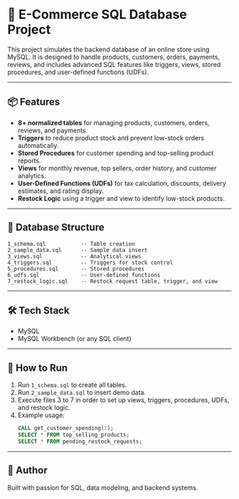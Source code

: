 # 🛒 E-Commerce SQL Database Project

This project simulates the backend database of an online store using MySQL. It is designed to handle products, customers, orders, payments, reviews, and includes advanced SQL features like triggers, views, stored procedures, and user-defined functions (UDFs).

---

## 📦 Features

- **8+ normalized tables** for managing products, customers, orders, reviews, and payments.
- **Triggers** to reduce product stock and prevent low-stock orders automatically.
- **Stored Procedures** for customer spending and top-selling product reports.
- **Views** for monthly revenue, top sellers, order history, and customer analytics.
- **User-Defined Functions (UDFs)** for tax calculation, discounts, delivery estimates, and rating display.
- **Restock Logic** using a trigger and view to identify low-stock products.

---

## 🧱 Database Structure

```
1_schema.sql           -- Table creation
2_sample_data.sql      -- Sample data insert
3_views.sql            -- Analytical views
4_triggers.sql         -- Triggers for stock control
5_procedures.sql       -- Stored procedures
6_udfs.sql             -- User-defined functions
7_restock_logic.sql    -- Restock request table, trigger, and view
```

---

## 🛠️ Tech Stack

- MySQL
- MySQL Workbench (or any SQL client)

---

## 🧪 How to Run

1. Run `1_schema.sql` to create all tables.
2. Run `2_sample_data.sql` to insert demo data.
3. Execute files 3 to 7 in order to set up views, triggers, procedures, UDFs, and restock logic.
4. Example usage:
   ```sql
   CALL get_customer_spending(1);
   SELECT * FROM top_selling_products;
   SELECT * FROM pending_restock_requests;
   ```

---

## 📄 Author

Built with passion for SQL, data modeling, and backend systems.

